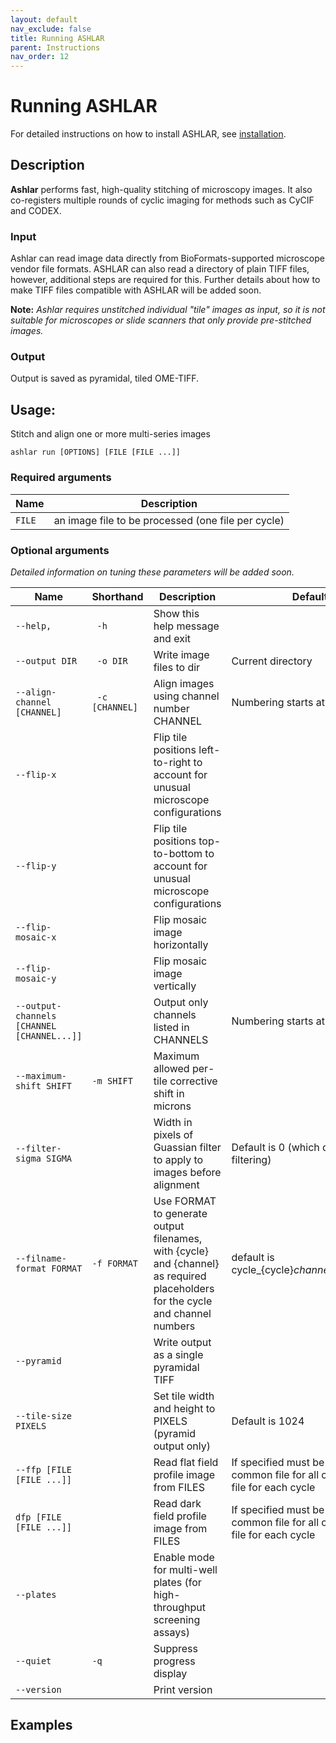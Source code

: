 ```yaml
---
layout: default
nav_exclude: false
title: Running ASHLAR
parent: Instructions
nav_order: 12
---
```


# Running ASHLAR

For detailed instructions on how to install ASHLAR, see [installation](./installation.html).

## Description
**Ashlar** performs fast, high-quality stitching of microscopy images. It also co-registers multiple rounds of cyclic imaging for methods such as CyCIF and CODEX. 

### Input
Ashlar can read image data directly from BioFormats-supported microscope vendor file formats. ASHLAR can also read a directory of plain TIFF files, however, additional steps are required for this. Further details about how to make TIFF files compatible with ASHLAR will be added soon. 

**Note:** *Ashlar requires unstitched individual "tile" images as input, so it is
not suitable for microscopes or slide scanners that only provide pre-stitched
images.*

### Output
Output is saved as pyramidal, tiled OME-TIFF.

## Usage:
Stitch and align one or more multi-series images
```
ashlar run [OPTIONS] [FILE [FILE ...]]
```

### Required arguments

| Name | Description |
|---|---|
| ```FILE``` | an image file to be processed (one file per cycle) |

### Optional arguments
*Detailed information on tuning these parameters will be added soon.*

|Name| Shorthand| Description | Default|
|---|---|---|---|
|```--help,```|``` -h```| Show this help message and exit| |
|```--output DIR```|``` -o DIR```|Write image files to dir|Current directory|
|```--align-channel [CHANNEL]```|``` -c [CHANNEL]```| Align images using channel number CHANNEL | Numbering starts at 0|
|```--flip-x```||Flip tile positions left-to-right to account for unusual microscope configurations | |
|```--flip-y```||Flip tile positions top-to-bottom to account for unusual microscope configurations | |
|```--flip-mosaic-x```||Flip mosaic image horizontally||
|```--flip-mosaic-y```||Flip mosaic image vertically||
|```--output-channels [CHANNEL [CHANNEL...]]```||Output only channels listed in CHANNELS|Numbering starts at 0|
|```--maximum-shift SHIFT```|```-m SHIFT```|Maximum allowed per-tile corrective shift in microns||
|```--filter-sigma SIGMA```||Width in pixels of Guassian filter to apply to images before alignment| Default is 0 (which disables filtering)|
|```--filname-format FORMAT```|```-f FORMAT```|Use FORMAT to generate output filenames, with {cycle} and {channel} as required placeholders for the cycle and channel numbers | default is cycle_{cycle}_channel_{channel}.tif|
|```--pyramid```||Write output as a single pyramidal TIFF||
|```--tile-size PIXELS```||Set tile width and height to PIXELS (pyramid output only)|Default is 1024|
|```--ffp [FILE [FILE ...]]```| | Read flat field profile image from FILES|If specified must be one common file for all cycles or one file for each cycle|
|```dfp [FILE [FILE ...]]```| |Read dark field profile image from FILES|If specified must be one common file for all cycles or one file for each cycle|
|```--plates```||Enable mode for multi-well plates (for high-throughput screening assays)||
|```--quiet```|```-q```|Suppress progress display||
|```--version```||Print version||
  
## Examples

